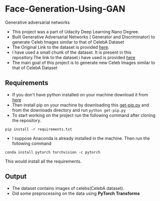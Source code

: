 # Face-Generation-Using-GAN
Generative adversarial networks
* This project was a part of Udacity Deep Learning Nano Degree.
* Built Generative Adversarial Networks ( Generator and Discriminator) to generate Celeb Images similar to that of CelebA Dataset
* The Original Link to the dataset is provided [here](http://mmlab.ie.cuhk.edu.hk/projects/CelebA.html).
* I have used a small chunk of the dataset. It is present in this repository.The link to the dataset i have used is provided [here](https://github.com/saisrirammortha/Face-Generation-Using-GAN/tree/master/processed_celeba_small)
* The main goal of this project is to generate new Celeb Images similar to that of CelebA Dataset

## Requirements
* If you don't have python installed on your machine download it from [here](https://www.python.org/ftp/python/3.8.2/python-3.8.2.exe)
* Then install pip on your machine by downloading this [get-pip.py](https://bootstrap.pypa.io/get-pip.py) and from the downloads directory and  run ```python get-pip.py```
* To start working on the project run the following command after cloning the repository.
```
pip install -r requirements.txt
```
* I suppose Anaconda is already installed in the machine. Then run the following command
```
conda install pytorch torchvision -c pytorch
```

This would install all the requirements.
## Output
* The dataset contains images of celebs(CelebA dataset).
* Did some preprocessing on the data using **PyTorch Transforms**




